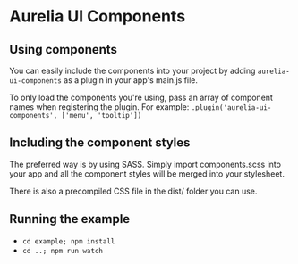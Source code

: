 # Aurelia UI Components

## Using components

You can easily include the components into your project by adding `aurelia-ui-components` as a plugin in your app's main.js file.

To only load the components you're using, pass an array of component names when registering the plugin. For example: `.plugin('aurelia-ui-components', ['menu', 'tooltip'])`

## Including the component styles

The preferred way is by using SASS. Simply import components.scss into your app and all the component styles will be merged into your stylesheet.

There is also a precompiled CSS file in the dist/ folder you can use.

## Running the example

* `cd example; npm install`
* `cd ..; npm run watch`